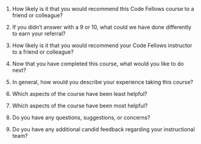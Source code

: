 1. How likely is it that you would recommend this Code Fellows course to a friend or colleague?

2. If you didn’t answer with a 9 or 10, what could we have done differently to earn your referral?

3. How likely is it that you would recommend your Code Fellows instructor to a friend or colleague?

4. Now that you have completed this course, what would you like to do next?

5. In general, how would you describe your experience taking this course?

6. Which aspects of the course have been least helpful?

7. Which aspects of the course have been most helpful?

8. Do you have any questions, suggestions, or concerns?

9. Do you have any additional candid feedback regarding your instructional team?
